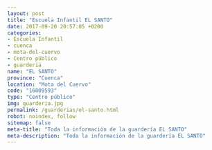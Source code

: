 ```yaml
---
layout: post
title: "Escuela Infantil EL SANTO"
date: 2017-09-20 20:57:05 +0200
categories:
- Escuela Infantil
- cuenca
- mota-del-cuervo
- Centro público
- guarderia
name: "EL SANTO"
province: "Cuenca"
location: "Mota del Cuervo"
code: "16009593"
type: "Centro público"
img: guarderia.jpg
permalink: /guarderias/el-santo.html
robot: noindex, follow
sitemap: false
meta-title: "Toda la información de la guardería EL SANTO"
meta-description: "Toda la información de la guardería EL SANTO"
---
```

